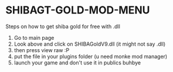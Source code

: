 # SHIBAGT-GOLD-MOD-MENU
Steps on how to get shiba gold for free with .dll
1. Go to main page
2. Look above and click on SHIBAGoldV9.dll (it might not say .dll)
3. then press view raw :P
4. put the file in your plugins folder (u need monke mod manager)
5. launch your game and don't use it in publics
buhbye
